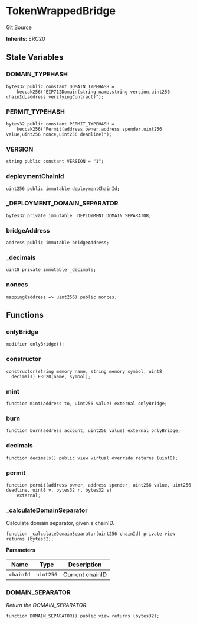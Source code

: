 # TokenWrappedBridge
[Git Source](https://github.com/agglayer/agglayer-contracts/blob/a8bf2955890e7123a84542ced57636d763299651/contracts/token-wrapped-bridge-compiled/TokenWrappedBridge.sol)

**Inherits:**
ERC20


## State Variables
### DOMAIN_TYPEHASH

```solidity
bytes32 public constant DOMAIN_TYPEHASH =
    keccak256("EIP712Domain(string name,string version,uint256 chainId,address verifyingContract)");
```


### PERMIT_TYPEHASH

```solidity
bytes32 public constant PERMIT_TYPEHASH =
    keccak256("Permit(address owner,address spender,uint256 value,uint256 nonce,uint256 deadline)");
```


### VERSION

```solidity
string public constant VERSION = "1";
```


### deploymentChainId

```solidity
uint256 public immutable deploymentChainId;
```


### _DEPLOYMENT_DOMAIN_SEPARATOR

```solidity
bytes32 private immutable _DEPLOYMENT_DOMAIN_SEPARATOR;
```


### bridgeAddress

```solidity
address public immutable bridgeAddress;
```


### _decimals

```solidity
uint8 private immutable _decimals;
```


### nonces

```solidity
mapping(address => uint256) public nonces;
```


## Functions
### onlyBridge


```solidity
modifier onlyBridge();
```

### constructor


```solidity
constructor(string memory name, string memory symbol, uint8 __decimals) ERC20(name, symbol);
```

### mint


```solidity
function mint(address to, uint256 value) external onlyBridge;
```

### burn


```solidity
function burn(address account, uint256 value) external onlyBridge;
```

### decimals


```solidity
function decimals() public view virtual override returns (uint8);
```

### permit


```solidity
function permit(address owner, address spender, uint256 value, uint256 deadline, uint8 v, bytes32 r, bytes32 s)
    external;
```

### _calculateDomainSeparator

Calculate domain separator, given a chainID.


```solidity
function _calculateDomainSeparator(uint256 chainId) private view returns (bytes32);
```
**Parameters**

|Name|Type|Description|
|----|----|-----------|
|`chainId`|`uint256`|Current chainID|


### DOMAIN_SEPARATOR

*Return the DOMAIN_SEPARATOR.*


```solidity
function DOMAIN_SEPARATOR() public view returns (bytes32);
```

